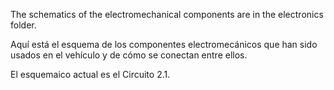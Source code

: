 The schematics of the electromechanical components are in the electronics folder.

Aquí está el esquema de los componentes electromecánicos que han sido usados en el vehículo y de cómo se conectan entre ellos.

El esquemaico actual es el Circuito 2.1.
